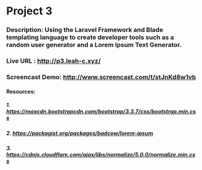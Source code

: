 # Project 3
### Description: Using the Laravel Framework and Blade templating language to create developer tools such as a random user generator and a Lorem Ipsum Text Generator.
### Live URL : http://p3.leah-c.xyz/
### Screencast Demo: http://www.screencast.com/t/stJnKd8w1vb
#### Resources:
##### 1. https://maxcdn.bootstrapcdn.com/bootstrap/3.3.7/css/bootstrap.min.css
##### 2. https://packagist.org/packages/badcow/lorem-ipsum
##### 3. https://cdnjs.cloudflare.com/ajax/libs/normalize/5.0.0/normalize.min.css

